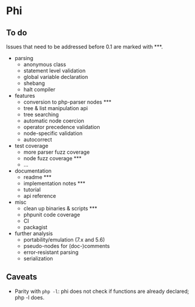 # Phi

## To do

Issues that need to be addressed before 0.1 are marked with ***.

- parsing
	- anonymous class
	- statement level validation
	- global variable declaration
	- shebang
	- halt compiler
- features
	- conversion to php-parser nodes ***
	- tree & list manipulation api
	- tree searching
	- automatic node coercion
	- operator precedence validation
	- node-specific validation
	- autocorrect
- test coverage
	- more parser fuzz coverage
	- node fuzz coverage ***
	- ...
- documentation
	- readme ***
	- implementation notes ***
	- tutorial
	- api reference
- misc
	- clean up binaries & scripts ***
	- phpunit code coverage
	- CI
	- packagist
- further analysis
	- portability/emulation (7.x and 5.6)
	- pseudo-nodes for (doc-)comments
	- error-resistant parsing
	- serialization

## Caveats

- Parity with `php -l`: phi does not check if functions are already declared; php -l does.
